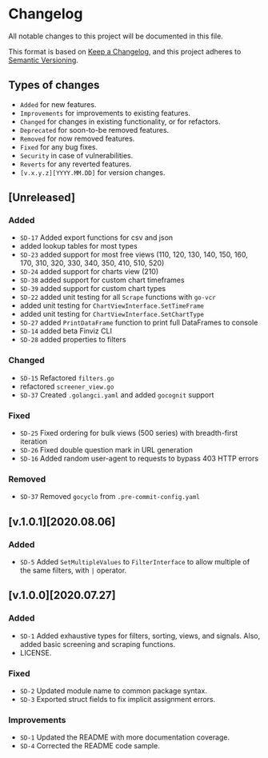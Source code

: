 # Changelog
All notable changes to this project will be documented in this file.

This format is based on [Keep a Changelog](https://keepachangelog.com/en/1.0.0/),
and this project adheres to [Semantic Versioning](https://semver.org/spec/v2.0.0.html).


## Types of changes

 * `Added` for new features.
 * `Improvements` for improvements to existing features.
 * `Changed` for changes in existing functionality, or for refactors.
 * `Deprecated` for soon-to-be removed features.
 * `Removed` for now removed features.
 * `Fixed` for any bug fixes.
 * `Security` in case of vulnerabilities.
 * `Reverts` for any reverted features.
 * `[v.x.y.z][YYYY.MM.DD]` for version changes.


## [Unreleased]
### Added
- `SD-17` Added export functions for csv and json
- added lookup tables for most types
- `SD-23` added support for most free views (110, 120, 130, 140, 150, 160, 170, 310, 320, 330, 340, 350, 410, 510, 520)
- `SD-24` added support for charts view (210)
- `SD-38` added support for custom chart timeframes
- `SD-39` added support for custom chart types
- `SD-22` added unit testing for all `Scrape` functions with `go-vcr`
- added unit testing for `ChartViewInterface.SetTimeFrame`
- added unit testing for `ChartViewInterface.SetChartType`
- `SD-27` added `PrintDataFrame` function to print full DataFrames to console
- `SD-14` added beta Finviz CLI
- `SD-28` added properties to filters

### Changed
- `SD-15` Refactored `filters.go`
- refactored `screener_view.go`
- `SD-37` Created `.golangci.yaml` and added `gocognit` support

### Fixed
- `SD-25` Fixed ordering for bulk views (500 series) with breadth-first iteration
- `SD-26` Fixed double question mark in URL generation
- `SD-16` Added random user-agent to requests to bypass 403 HTTP errors

### Removed
- `SD-37` Removed `gocyclo` from `.pre-commit-config.yaml`

## [v.1.0.1][2020.08.06]
### Added
- `SD-5` Added `SetMultipleValues` to `FilterInterface` to allow multiple of the same filters, with `|` operator.

## [v.1.0.0][2020.07.27]
### Added
- `SD-1` Added exhaustive types for filters, sorting, views, and signals. Also, added basic screening and scraping functions.
- LICENSE.

### Fixed
- `SD-2` Updated module name to common package syntax.
- `SD-3` Exported struct fields to fix implicit assignment errors.

### Improvements
- `SD-1` Updated the README with more documentation coverage.
- `SD-4` Corrected the README code sample.
